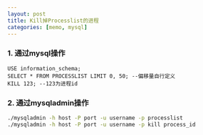 ```yaml
---
layout: post
title: Kill掉Processlist的进程
categories: [memo, mysql]
---
```


### 1. 通过mysql操作

```mysql
USE information_schema;
SELECT * FROM PROCESSLIST LIMIT 0, 50; --偏移量自行定义
KILL 123; --123为进程id
```

### 2. 通过mysqladmin操作

```bash
./mysqladmin -h host -P port -u username -p processlist
./mysqladmin -h host -P port -u username -p kill process_id
```


